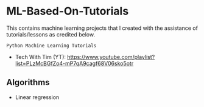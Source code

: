 # ML-Based-On-Tutorials
This contains machine learning projects that I created with the assistance of tutorials/lessons as credited below.

`Python Machine Learning Tutorials`
- Tech With Tim (YT): https://www.youtube.com/playlist?list=PLzMcBGfZo4-mP7qA9cagf68V06sko5otr

## Algorithms
- Linear regression
